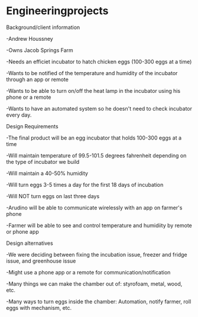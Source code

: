 Engineeringprojects
===================
Background/client information
 
 -Andrew Houssney
 
 -Owns Jacob Springs Farm
 
 -Needs an efficiet incubator to hatch chicken eggs (100-300 eggs at a time)
 
 -Wants to be notified of the temperature and humidity of the incubator through an app or remote
 
 -Wants to be able to turn on/off the heat lamp in the incubator using his phone or a remote
 
 -Wants to have an automated system so he doesn't need to check incubator every day.

Design Requirements
 
 -The final product will be an egg incubator that holds 100-300 eggs at a time
 
 -Will maintain temperature of 99.5-101.5 degrees fahrenheit depending on the type of incubator we build
 
 -Will maintain a 40-50% humidity 
 
 -Will turn eggs 3-5 times a day for the first 18 days of incubation
 
 -Will NOT turn eggs on last three days
 
 -Arudino will be able to communicate wirelessly with an app on farmer's phone
 
 -Farmer will be able to see and control temperature and humidiity by remote or phone app

Design alternatives
 
 -We were deciding between fixing the incubation issue, freezer and fridge issue, and greenhouse issue
 
 -Might use a phone app or a remote for communication/notification
 
 -Many things we can make the chamber out of: styrofoam, metal, wood, etc.
 
 -Many ways to turn eggs inside the chamber: Automation, notify farmer, roll eggs with mechanism, etc.
